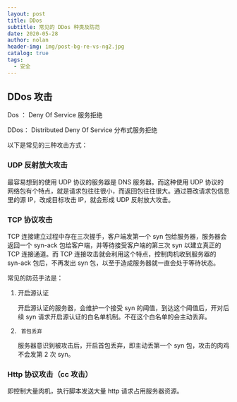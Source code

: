 ```yaml
---
layout: post
title: DDos
subtitle: 常见的 DDos 种类及防范
date: 2020-05-28
author: nolan
header-img: img/post-bg-re-vs-ng2.jpg
catalog: true
tags:
  - 安全
---
```


## DDos 攻击

Dos ： Deny Of Service 服务拒绝

DDos： Distributed Deny Of Service 分布式服务拒绝

以下是常见的三种攻击方式：

### UDP 反射放大攻击

最容易想到的使用 UDP 协议的服务器是 DNS 服务器。而这种使用 UDP 协议的网络包有个特点，就是请求包往往很小，而返回包往往很大。通过篡改请求包信息里的源 IP，改成目标攻击 IP，就会形成 UDP 反射放大攻击。

### TCP 协议攻击

TCP 连接建立过程中存在三次握手，客户端发第一个 syn 包给服务器，服务器会返回一个 syn-ack 包给客户端，并等待接受客户端的第三次 syn 以建立真正的 TCP 连接通道。而 TCP 连接攻击就会利用这个特点，控制肉机收到服务器的 syn-ack 包后，不再发出 syn 包，以至于造成服务器就一直会处于等待状态。

常见的防范手法是：

1.  开启源认证

    开启源认证的服务器，会维护一个接受 syn 的阈值，到达这个阈值后，开对后续 syn 请求开启源认证的白名单机制。不在这个白名单的会主动丢弃。

2.      首包丢弃

    服务器意识到被攻击后，开启首包丢弃，即主动丢第一个 syn 包，攻击的肉鸡不会发第 2 次 syn。

### Http 协议攻击（cc 攻击）

即控制大量肉机，执行脚本发送大量 http 请求占用服务器资源。
